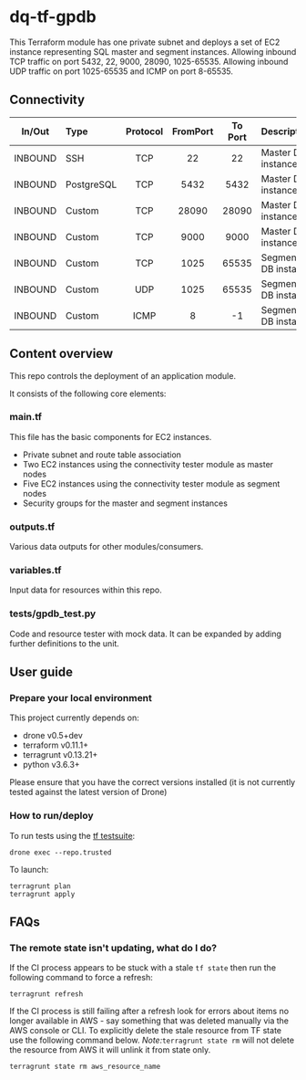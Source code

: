 # dq-tf-gpdb

This Terraform module has one private subnet and deploys a set of EC2 instance representing SQL master and segment instances. Allowing inbound TCP traffic on port 5432, 22, 9000, 28090, 1025-65535. Allowing inbound UDP traffic on port 1025-65535 and ICMP on port 8-65535.


## Connectivity

| In/Out        | Type           | Protocol | FromPort| To Port | Description |
| ------------- |:-------------| :-----:| :-----:|:-----:| -----|
|INBOUND | SSH | TCP | 22 | 22 | Master DB instance |
|INBOUND | PostgreSQL | TCP | 5432 | 5432 | Master DB instance |
|INBOUND | Custom | TCP | 28090 | 28090 | Master DB instance |
|INBOUND | Custom | TCP | 9000 | 9000 | Master DB instance  |
|INBOUND | Custom | TCP | 1025 | 65535 | Segment DB instance  |
|INBOUND | Custom | UDP | 1025 | 65535 | Segment DB instance  |
|INBOUND | Custom | ICMP | 8 | -1 | Segment DB instance  |

## Content overview

This repo controls the deployment of an application module.

It consists of the following core elements:

### main.tf

This file has the basic components for EC2 instances.
- Private subnet and route table association
- Two EC2 instances using the connectivity tester module as master nodes
- Five EC2 instances using the connectivity tester module as segment nodes
- Security groups for the master and segment instances

### outputs.tf

Various data outputs for other modules/consumers.

### variables.tf

Input data for resources within this repo.

### tests/gpdb_test.py

Code and resource tester with mock data. It can be expanded by adding further definitions to the unit.


## User guide

### Prepare your local environment

This project currently depends on:

* drone v0.5+dev
* terraform v0.11.1+
* terragrunt v0.13.21+
* python v3.6.3+

Please ensure that you have the correct versions installed (it is not currently tested against the latest version of Drone)

### How to run/deploy

To run tests using the [tf testsuite](https://github.com/UKHomeOffice/dq-tf-testsuite):
```shell
drone exec --repo.trusted
```
To launch:
```shell
terragrunt plan
terragrunt apply
```

## FAQs

### The remote state isn't updating, what do I do?

If the CI process appears to be stuck with a stale `tf state` then run the following command to force a refresh:

```
terragrunt refresh
```
If the CI process is still failing after a refresh look for errors about items no longer available in AWS - say something that was deleted manually via the AWS console or CLI.
To explicitly delete the stale resource from TF state use the following command below. *Note:*```terragrunt state rm``` will not delete the resource from AWS it will unlink it from state only.

```shell
terragrunt state rm aws_resource_name
```
